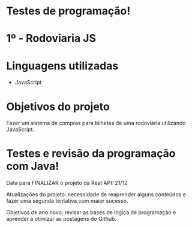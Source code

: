 # Testes de programação!

# 1º - Rodoviaria JS

# Linguagens utilizadas

- JavaScript

# Objetivos do projeto

Fazer um sistema de compras para bilhetes de uma rodoviária utilizando JavaScript.

# Testes e revisão da programação com Java!

Data para FINALIZAR o projeto da Rest API: 21/12

Atualizações do projeto: necessidade de reaprender alguns conteúdos e fazer uma segunda tentativa com maior sucesso.

Objetivos de ano novo: revisar as bases de lógica de programação e aprender a otimizar as postagens do Github.




